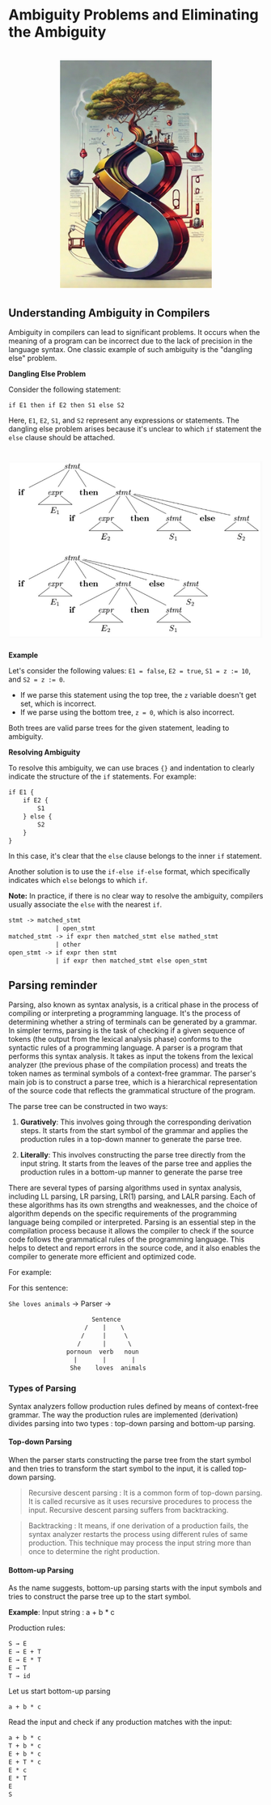 # Ambiguity Problems and Eliminating the Ambiguity

# <center><img src="pictures/compiler.jpg" width="300"/>


## Understanding Ambiguity in Compilers

Ambiguity in compilers can lead to significant problems. It occurs when the meaning of a program can be incorrect due to the lack of precision in the language syntax. One classic example of such ambiguity is the "dangling else" problem.

**Dangling Else Problem**

Consider the following statement:

```
if E1 then if E2 then S1 else S2
```

Here, `E1`, `E2`, `S1`, and `S2` represent any expressions or statements. The dangling else problem arises because it's unclear to which `if` statement the `else` clause should be attached. 



# <center><img src="pictures/if-else.JPG" width="500"/>



**Example**

Let's consider the following values: `E1 = false`, `E2 = true`, `S1 = z := 10`, and `S2 = z := 0`.

- If we parse this statement using the top tree, the `z` variable doesn't get set, which is incorrect.
- If we parse using the bottom tree, `z = 0`, which is also incorrect.

Both trees are valid parse trees for the given statement, leading to ambiguity.

**Resolving Ambiguity**

To resolve this ambiguity, we can use braces `{}` and indentation to clearly indicate the structure of the `if` statements. For example:

```
if E1 {
    if E2 {
        S1
    } else {
        S2
    }
}
```

In this case, it's clear that the `else` clause belongs to the inner `if` statement.

Another solution is to use the `if-else if-else` format, which specifically indicates which `else` belongs to which `if`.

**Note:** In practice, if there is no clear way to resolve the ambiguity, compilers usually associate the `else` with the nearest `if`.



```Algorithm
stmt -> matched_stmt
             | open_stmt
matched_stmt -> if expr then matched_stmt else mathed_stmt
             | other
open_stmt -> if expr then stmt 
             | if expr then matched_stmt else open_stmt
```

## Parsing reminder

Parsing, also known as syntax analysis, is a critical phase in the process of compiling or interpreting a programming language. It's the process of determining whether a string of terminals can be generated by a grammar. In simpler terms, parsing is the task of checking if a given sequence of tokens (the output from the lexical analysis phase) conforms to the syntactic rules of a programming language.
A parser is a program that performs this syntax analysis. It takes as input the tokens from the lexical analyzer (the previous phase of the compilation process) and treats the token names as terminal symbols of a context-free grammar. The parser's main job is to construct a parse tree, which is a hierarchical representation of the source code that reflects the grammatical structure of the program.

The parse tree can be constructed in two ways:

1. **Guratively**: This involves going through the corresponding derivation steps. It starts from the start symbol of the grammar and applies the production rules in a top-down manner to generate the parse tree.

2. **Literally**: This involves constructing the parse tree directly from the input string. It starts from the leaves of the parse tree and applies the production rules in a bottom-up manner to generate the parse tree

There are several types of parsing algorithms used in syntax analysis, including LL parsing, LR parsing, LR(1) parsing, and LALR parsing. Each of these algorithms has its own strengths and weaknesses, and the choice of algorithm depends on the specific requirements of the programming language being compiled or interpreted.
Parsing is an essential step in the compilation process because it allows the compiler to check if the source code follows the grammatical rules of the programming language. This helps to detect and report errors in the source code, and it also enables the compiler to generate more efficient and optimized code.

For example:


For this sentence: 

`She loves animals` $\rightarrow$ Parser $\rightarrow$


```Algorithm
                       Sentence
                     /    |    \
                    /     |     \
                   /      |      \
                pornoun  verb   noun
                  |       |       |
                 She    loves  animals 
```

### Types of Parsing

Syntax analyzers follow production rules defined by means of context-free grammar. The way the production rules are implemented (derivation) divides parsing into two types : top-down parsing and bottom-up parsing.

#### Top-down Parsing

When the parser starts constructing the parse tree from the start symbol and then tries to transform the start symbol to the input, it is called top-down parsing.

> Recursive descent parsing : It is a common form of top-down parsing. It is called recursive as it uses recursive procedures to process the input. Recursive descent parsing suffers from backtracking.

> Backtracking : It means, if one derivation of a production fails, the syntax analyzer restarts the process using different rules of same production. This technique may process the input string more than once to determine the right production.

#### Bottom-up Parsing

As the name suggests, bottom-up parsing starts with the input symbols and tries to construct the parse tree up to the start symbol.

**Example**:
Input string : a + b * c

Production rules:

```
S → E
E → E + T
E → E * T
E → T
T → id
```

Let us start bottom-up parsing
```
a + b * c
```

Read the input and check if any production matches with the input:

```
a + b * c
T + b * c
E + b * c
E + T * c
E * c
E * T
E
S
```


